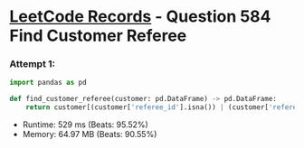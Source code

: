 # [LeetCode Records](../../README.md) - Question 584 Find Customer Referee

### Attempt 1: 
```py
import pandas as pd

def find_customer_referee(customer: pd.DataFrame) -> pd.DataFrame:
    return customer[(customer['referee_id'].isna()) | (customer['referee_id'] != 2)]['name'].to_frame()
```
- Runtime: 529 ms (Beats: 95.52%)
- Memory: 64.97 MB (Beats: 90.55%)

<br>
